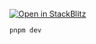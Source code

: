 [![Open in StackBlitz](https://developer.stackblitz.com/img/open_in_stackblitz.svg)](https://stackblitz.com/github/fork/gravyraveydavey/bolt-starter)

```bash
pnpm dev
```
